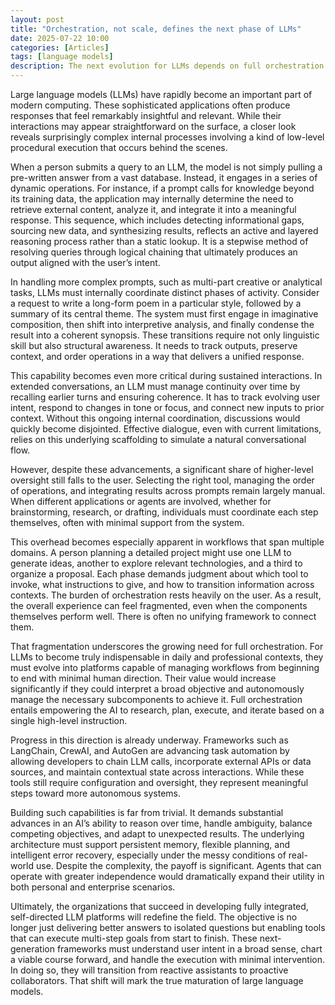 ```yaml
---
layout: post
title: "Orchestration, not scale, defines the next phase of LLMs"
date: 2025-07-22 10:00
categories: [Articles]
tags: [language models]
description: The next evolution for LLMs depends on full orchestration and the ability to manage complex tasks with minimal user input.
---
```


Large language models (LLMs) have rapidly become an important part of modern computing. These sophisticated applications often produce responses that feel remarkably insightful and relevant. While their interactions may appear straightforward on the surface, a closer look reveals surprisingly complex internal processes involving a kind of low-level procedural execution that occurs behind the scenes.

When a person submits a query to an LLM, the model is not simply pulling a pre-written answer from a vast database. Instead, it engages in a series of dynamic operations. For instance, if a prompt calls for knowledge beyond its training data, the application may internally determine the need to retrieve external content, analyze it, and integrate it into a meaningful response. This sequence, which includes detecting informational gaps, sourcing new data, and synthesizing results, reflects an active and layered reasoning process rather than a static lookup. It is a stepwise method of resolving queries through logical chaining that ultimately produces an output aligned with the user’s intent.

In handling more complex prompts, such as multi-part creative or analytical tasks, LLMs must internally coordinate distinct phases of activity. Consider a request to write a long-form poem in a particular style, followed by a summary of its central theme. The system must first engage in imaginative composition, then shift into interpretive analysis, and finally condense the result into a coherent synopsis. These transitions require not only linguistic skill but also structural awareness. It needs to track outputs, preserve context, and order operations in a way that delivers a unified response.

This capability becomes even more critical during sustained interactions. In extended conversations, an LLM must manage continuity over time by recalling earlier turns and ensuring coherence. It has to track evolving user intent, respond to changes in tone or focus, and connect new inputs to prior context. Without this ongoing internal coordination, discussions would quickly become disjointed. Effective dialogue, even with current limitations, relies on this underlying scaffolding to simulate a natural conversational flow.

However, despite these advancements, a significant share of higher-level oversight still falls to the user. Selecting the right tool, managing the order of operations, and integrating results across prompts remain largely manual. When different applications or agents are involved, whether for brainstorming, research, or drafting, individuals must coordinate each step themselves, often with minimal support from the system.

This overhead becomes especially apparent in workflows that span multiple domains. A person planning a detailed project might use one LLM to generate ideas, another to explore relevant technologies, and a third to organize a proposal. Each phase demands judgment about which tool to invoke, what instructions to give, and how to transition information across contexts. The burden of orchestration rests heavily on the user. As a result, the overall experience can feel fragmented, even when the components themselves perform well. There is often no unifying framework to connect them.

That fragmentation underscores the growing need for full orchestration. For LLMs to become truly indispensable in daily and professional contexts, they must evolve into platforms capable of managing workflows from beginning to end with minimal human direction. Their value would increase significantly if they could interpret a broad objective and autonomously manage the necessary subcomponents to achieve it. Full orchestration entails empowering the AI to research, plan, execute, and iterate based on a single high-level instruction.

Progress in this direction is already underway. Frameworks such as LangChain, CrewAI, and AutoGen are advancing task automation by allowing developers to chain LLM calls, incorporate external APIs or data sources, and maintain contextual state across interactions. While these tools still require configuration and oversight, they represent meaningful steps toward more autonomous systems.

Building such capabilities is far from trivial. It demands substantial advances in an AI’s ability to reason over time, handle ambiguity, balance competing objectives, and adapt to unexpected results. The underlying architecture must support persistent memory, flexible planning, and intelligent error recovery, especially under the messy conditions of real-world use. Despite the complexity, the payoff is significant. Agents that can operate with greater independence would dramatically expand their utility in both personal and enterprise scenarios.

Ultimately, the organizations that succeed in developing fully integrated, self-directed LLM platforms will redefine the field. The objective is no longer just delivering better answers to isolated questions but enabling tools that can execute multi-step goals from start to finish. These next-generation frameworks must understand user intent in a broad sense, chart a viable course forward, and handle the execution with minimal intervention. In doing so, they will transition from reactive assistants to proactive collaborators. That shift will mark the true maturation of large language models.